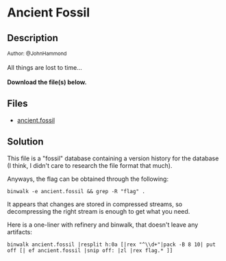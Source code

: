 # Ancient Fossil

## Description

<small>Author: @JohnHammond</small><br><br>All things are lost to time... <br><br> <b>Download the file(s) below.</b><br>


## Files

* [ancient.fossil](<files/ancient.fossil>)

## Solution

This file is a "fossil" database containing a version history for the database (I think, I didn't care to research the file format that much).

Anyways, the flag can be obtained through the following:
```
binwalk -e ancient.fossil && grep -R "flag" .
```

It appears that changes are stored in compressed streams, so decompressing the right stream is enough to get what you need.

Here is a one-liner with refinery and binwalk, that doesn't leave any artifacts:

```
binwalk ancient.fossil |resplit h:0a [|rex "^\\d+"|pack -B 8 10| put off [| ef ancient.fossil |snip off: |zl |rex flag.* ]]
```